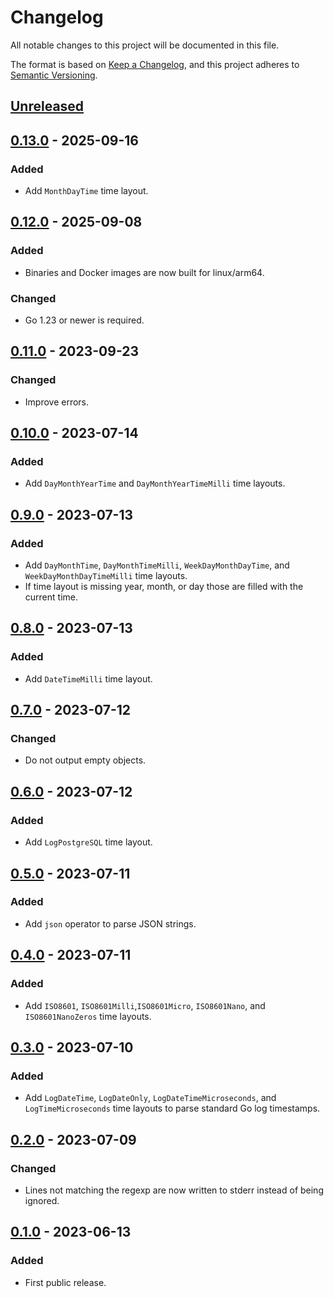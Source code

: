 # Changelog

All notable changes to this project will be documented in this file.

The format is based on [Keep a Changelog](https://keepachangelog.com/en/1.0.0/),
and this project adheres to [Semantic Versioning](https://semver.org/spec/v2.0.0.html).

## [Unreleased]

## [0.13.0] - 2025-09-16

### Added

- Add `MonthDayTime` time layout.

## [0.12.0] - 2025-09-08

### Added

- Binaries and Docker images are now built for linux/arm64.

### Changed

- Go 1.23 or newer is required.

## [0.11.0] - 2023-09-23

### Changed

- Improve errors.

## [0.10.0] - 2023-07-14

### Added

- Add `DayMonthYearTime` and `DayMonthYearTimeMilli` time layouts.

## [0.9.0] - 2023-07-13

### Added

- Add `DayMonthTime`, `DayMonthTimeMilli`, `WeekDayMonthDayTime`, and
  `WeekDayMonthDayTimeMilli` time layouts.
- If time layout is missing year, month, or day those are filled with the current time.

## [0.8.0] - 2023-07-13

### Added

- Add `DateTimeMilli` time layout.

## [0.7.0] - 2023-07-12

### Changed

- Do not output empty objects.

## [0.6.0] - 2023-07-12

### Added

- Add `LogPostgreSQL` time layout.

## [0.5.0] - 2023-07-11

### Added

- Add `json` operator to parse JSON strings.

## [0.4.0] - 2023-07-11

### Added

- Add `ISO8601`, `ISO8601Milli`,`ISO8601Micro`, `ISO8601Nano`, and `ISO8601NanoZeros`
  time layouts.

## [0.3.0] - 2023-07-10

### Added

- Add `LogDateTime`, `LogDateOnly`, `LogDateTimeMicroseconds`, and `LogTimeMicroseconds`
  time layouts to parse standard Go log timestamps.

## [0.2.0] - 2023-07-09

### Changed

- Lines not matching the regexp are now written to stderr instead of being ignored.

## [0.1.0] - 2023-06-13

### Added

- First public release.

[unreleased]: https://gitlab.com/tozd/regex2json/-/compare/v0.13.0...main
[0.13.0]: https://gitlab.com/tozd/regex2json/-/compare/v0.12.0...v0.13.0
[0.12.0]: https://gitlab.com/tozd/regex2json/-/compare/v0.11.0...v0.12.0
[0.11.0]: https://gitlab.com/tozd/regex2json/-/compare/v0.10.0...v0.11.0
[0.10.0]: https://gitlab.com/tozd/regex2json/-/compare/v0.9.0...v0.10.0
[0.9.0]: https://gitlab.com/tozd/regex2json/-/compare/v0.8.0...v0.9.0
[0.8.0]: https://gitlab.com/tozd/regex2json/-/compare/v0.7.0...v0.8.0
[0.7.0]: https://gitlab.com/tozd/regex2json/-/compare/v0.6.0...v0.7.0
[0.6.0]: https://gitlab.com/tozd/regex2json/-/compare/v0.5.0...v0.6.0
[0.5.0]: https://gitlab.com/tozd/regex2json/-/compare/v0.4.0...v0.5.0
[0.4.0]: https://gitlab.com/tozd/regex2json/-/compare/v0.3.0...v0.4.0
[0.3.0]: https://gitlab.com/tozd/regex2json/-/compare/v0.2.0...v0.3.0
[0.2.0]: https://gitlab.com/tozd/regex2json/-/compare/v0.1.0...v0.2.0
[0.1.0]: https://gitlab.com/tozd/regex2json/-/tags/v0.1.0

<!-- markdownlint-disable-file MD024 -->
